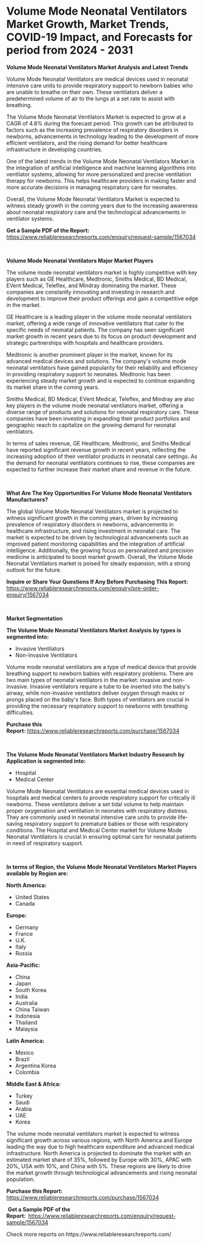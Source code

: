 <p><h1>Volume Mode Neonatal Ventilators Market Growth, Market Trends, COVID-19 Impact, and Forecasts for period from 2024 - 2031</h1></p><p><strong>Volume Mode Neonatal Ventilators Market Analysis and Latest Trends</strong></p>
<p><p>Volume Mode Neonatal Ventilators are medical devices used in neonatal intensive care units to provide respiratory support to newborn babies who are unable to breathe on their own. These ventilators deliver a predetermined volume of air to the lungs at a set rate to assist with breathing.</p><p>The Volume Mode Neonatal Ventilators Market is expected to grow at a CAGR of 4.8% during the forecast period. This growth can be attributed to factors such as the increasing prevalence of respiratory disorders in newborns, advancements in technology leading to the development of more efficient ventilators, and the rising demand for better healthcare infrastructure in developing countries.</p><p>One of the latest trends in the Volume Mode Neonatal Ventilators Market is the integration of artificial intelligence and machine learning algorithms into ventilator systems, allowing for more personalized and precise ventilation therapy for newborns. This helps healthcare providers in making faster and more accurate decisions in managing respiratory care for neonates.</p><p>Overall, the Volume Mode Neonatal Ventilators Market is expected to witness steady growth in the coming years due to the increasing awareness about neonatal respiratory care and the technological advancements in ventilator systems.</p></p>
<p><strong>Get a Sample PDF of the Report:&nbsp;</strong> <a href="https://www.reliableresearchreports.com/enquiry/request-sample/1567034">https://www.reliableresearchreports.com/enquiry/request-sample/1567034</a></p>
<p>&nbsp;</p>
<p><strong>Volume Mode Neonatal Ventilators Major Market Players</strong></p>
<p><p>The volume mode neonatal ventilators market is highly competitive with key players such as GE Healthcare, Medtronic, Smiths Medical, BD Medical, EVent Medical, Teleflex, and Mindray dominating the market. These companies are constantly innovating and investing in research and development to improve their product offerings and gain a competitive edge in the market.</p><p>GE Healthcare is a leading player in the volume mode neonatal ventilators market, offering a wide range of innovative ventilators that cater to the specific needs of neonatal patients. The company has seen significant market growth in recent years due to its focus on product development and strategic partnerships with hospitals and healthcare providers.</p><p>Medtronic is another prominent player in the market, known for its advanced medical devices and solutions. The company's volume mode neonatal ventilators have gained popularity for their reliability and efficiency in providing respiratory support to neonates. Medtronic has been experiencing steady market growth and is expected to continue expanding its market share in the coming years.</p><p>Smiths Medical, BD Medical, EVent Medical, Teleflex, and Mindray are also key players in the volume mode neonatal ventilators market, offering a diverse range of products and solutions for neonatal respiratory care. These companies have been investing in expanding their product portfolios and geographic reach to capitalize on the growing demand for neonatal ventilators.</p><p>In terms of sales revenue, GE Healthcare, Medtronic, and Smiths Medical have reported significant revenue growth in recent years, reflecting the increasing adoption of their ventilator products in neonatal care settings. As the demand for neonatal ventilators continues to rise, these companies are expected to further increase their market share and revenue in the future.</p></p>
<p>&nbsp;</p>
<p><strong>What Are The Key Opportunities For Volume Mode Neonatal Ventilators Manufacturers?</strong></p>
<p><p>The global Volume Mode Neonatal Ventilators market is projected to witness significant growth in the coming years, driven by increasing prevalence of respiratory disorders in newborns, advancements in healthcare infrastructure, and rising investment in neonatal care. The market is expected to be driven by technological advancements such as improved patient monitoring capabilities and the integration of artificial intelligence. Additionally, the growing focus on personalized and precision medicine is anticipated to boost market growth. Overall, the Volume Mode Neonatal Ventilators market is poised for steady expansion, with a strong outlook for the future.</p></p>
<p><strong>Inquire or Share Your Questions If Any Before Purchasing This Report:</strong> <a href="https://www.reliableresearchreports.com/enquiry/pre-order-enquiry/1567034">https://www.reliableresearchreports.com/enquiry/pre-order-enquiry/1567034</a></p>
<p>&nbsp;</p>
<p><strong>Market Segmentation</strong></p>
<p><strong>The Volume Mode Neonatal Ventilators Market Analysis by types is segmented into:</strong></p>
<p><ul><li>Invasive Ventilators</li><li>Non-Invasive Ventilators</li></ul></p>
<p><p>Volume mode neonatal ventilators are a type of medical device that provide breathing support to newborn babies with respiratory problems. There are two main types of neonatal ventilators in the market: invasive and non-invasive. Invasive ventilators require a tube to be inserted into the baby's airway, while non-invasive ventilators deliver oxygen through masks or prongs placed on the baby's face. Both types of ventilators are crucial in providing the necessary respiratory support to newborns with breathing difficulties.</p></p>
<p><strong>Purchase this Report:&nbsp;</strong><a href="https://www.reliableresearchreports.com/purchase/1567034">https://www.reliableresearchreports.com/purchase/1567034</a></p>
<p>&nbsp;</p>
<p><strong>The Volume Mode Neonatal Ventilators Market Industry Research by Application is segmented into:</strong></p>
<p><ul><li>Hospital</li><li>Medical Center</li></ul></p>
<p><p>Volume Mode Neonatal Ventilators are essential medical devices used in hospitals and medical centers to provide respiratory support for critically ill newborns. These ventilators deliver a set tidal volume to help maintain proper oxygenation and ventilation in neonates with respiratory distress. They are commonly used in neonatal intensive care units to provide life-saving respiratory support to premature babies or those with respiratory conditions. The Hospital and Medical Center market for Volume Mode Neonatal Ventilators is crucial in ensuring optimal care for neonatal patients in need of respiratory support.</p></p>
<p>&nbsp;</p>
<p><strong>In terms of Region, the Volume Mode Neonatal Ventilators Market Players available by Region are:</strong></p>
<p>
    <p> <strong> North America: </strong>
        <ul>
            <li>United States</li>
            <li>Canada</li>
        </ul>
        </p> 
    <p> <strong> Europe: </strong>
        <ul>
            <li>Germany</li>
            <li>France</li>
            <li>U.K.</li>
            <li>Italy</li>
            <li>Russia</li>
        </ul>
        </p> 
    <p> <strong> Asia-Pacific: </strong>
        <ul>
            <li>China</li>
            <li>Japan</li>
            <li>South Korea</li>
            <li>India</li>
            <li>Australia</li>
            <li>China Taiwan</li>
            <li>Indonesia</li>
            <li>Thailand</li>
            <li>Malaysia</li>
        </ul>
        </p> 
    <p> <strong> Latin America: </strong>
        <ul>
            <li>Mexico</li>
            <li>Brazil</li>
            <li>Argentina Korea</li>
            <li>Colombia</li>
        </ul>
        </p> 
    <p> <strong> Middle East & Africa: </strong>
        <ul>
            <li>Turkey</li>
            <li>Saudi</li>
            <li>Arabia</li>
            <li>UAE</li>
            <li>Korea</li>
        </ul>
    </p>
    </p>
<p><p>The volume mode neonatal ventilators market is expected to witness significant growth across various regions, with North America and Europe leading the way due to high healthcare expenditure and advanced medical infrastructure. North America is projected to dominate the market with an estimated market share of 35%, followed by Europe with 30%, APAC with 20%, USA with 10%, and China with 5%. These regions are likely to drive the market growth through technological advancements and rising neonatal population.</p></p>
<p><strong>Purchase this Report: </strong><a href="https://www.reliableresearchreports.com/purchase/1567034">https://www.reliableresearchreports.com/purchase/1567034</a></p>
<p>&nbsp;<strong>Get a Sample PDF of the Report:&nbsp;&nbsp;</strong><a href="https://www.reliableresearchreports.com/enquiry/request-sample/1567034">https://www.reliableresearchreports.com/enquiry/request-sample/1567034</a></p>
<p><strong></strong></p>
<p>Check more reports on https://www.reliableresearchreports.com/</p>